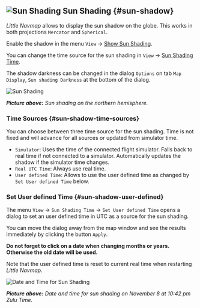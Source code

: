 ## ![Sun Shading](../images/icons/mapshadow.png "Sun Shading") Sun Shading {#sun-shadow}

_Little Navmap_ allows to display the sun shadow on the globe. This works in both projections `Mercator` and `Spherical`.

Enable the shadow in the menu `View` -> [Show Sun Shading](MENUS.md#show-sun-shading).

You can change the time source for the sun shading in `View` -> [Sun Shading Time](MENUS.md#show-sun-shading-time ).

The shadow darkness can be changed in the dialog `Options` on tab `Map Display`, `Sun shading Darkness` at the bottom of the dialog.

![Sun Shading](../images/sunshadow.jpg)

_**Picture above:** Sun shading on the northern hemisphere._

### Time Sources {#sun-shadow-time-sources}

You can choose between three time source for the sun shading. Time is not fixed and will advance for all sources or updated from simulator time.

* `Simulator`: Uses the time of the connected flight simulator. Falls back to real time if not connected to a simulator. Automatically updates the shadow if the simulator time changes.
* `Real UTC Time`: Always use real time.
* `User defined Time`: Allows to use the user defined time as changed by `Set User defined Time` below. 

### Set User defined Time {#sun-shadow-user-defined}

The menu `View` -> `Sun Shading Time` -> `Set User defined Time` opens a dialog to set an user defined time in UTC as a source for the sun shading.

You can move the dialog away from the map window and see the results immediately by clicking the button `Apply`.

**Do not forget to click on a date when changing months or years. Otherwise the old date will be used.**

Note that the user defined time is reset to current real time when restarting _Little Navmap_.

![Date and Time for Sun Shading](../images/sunshadowtime.jpg)

_**Picture above:** Date and time for sun shading on November 8 at 10:42 pm Zulu Time._
